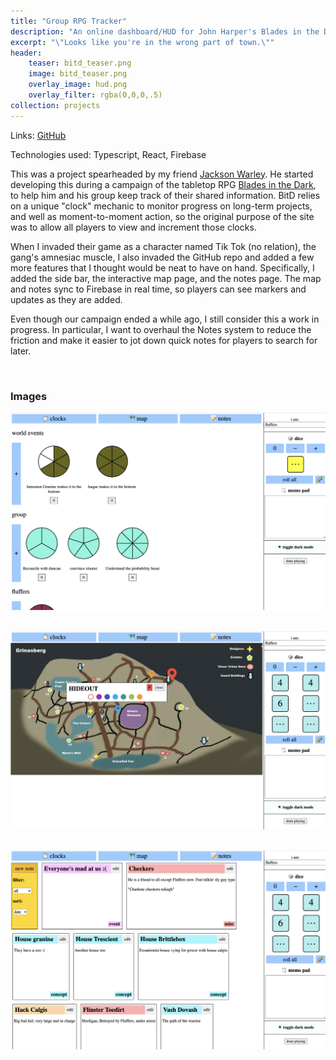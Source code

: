 ```yaml
---
title: "Group RPG Tracker"
description: "An online dashboard/HUD for John Harper's Blades in the Dark TTRPG."
excerpt: "\"Looks like you're in the wrong part of town.\""
header:
    teaser: bitd_teaser.png
    image: bitd_teaser.png
    overlay_image: hud.png
    overlay_filter: rgba(0,0,0,.5)
collection: projects
---
```


Links:
[GitHub](https://github.com/jwarley/blades-hud) 

Technologies used: 
Typescript, React, Firebase

This was a project spearheaded by my friend [Jackson Warley](https://github.com/jwarley). He started developing this during a campaign of the tabletop RPG [Blades in the Dark](https://www.evilhat.com/home/blades-in-the-dark/), to help him and his group keep track of their shared information. BitD relies on a unique "clock" mechanic to monitor progress on long-term projects, and well as moment-to-moment action, so the original purpose of the site was to allow all players to view and increment those clocks. 

When I invaded their game as a character named Tik Tok (no relation), the gang's amnesiac muscle, I also invaded the GitHub repo and added a few more features that I thought would be neat to have on hand. Specifically, I added the side bar, the interactive map page, and the notes page. The map and notes sync to Firebase in real time, so players can see markers and updates as they are added.

Even though our campaign ended a while ago, I still consider this a work in progress. In particular, I want to overhaul the Notes system to reduce the friction and make it easier to jot down quick notes for players to search for later.

<br/>

### Images

![Sample](/images/hud.png)
<br/>
<br/>

![Sample](/images/map.png)
<br/>
<br/>

![Sample](/images/notes.png)


